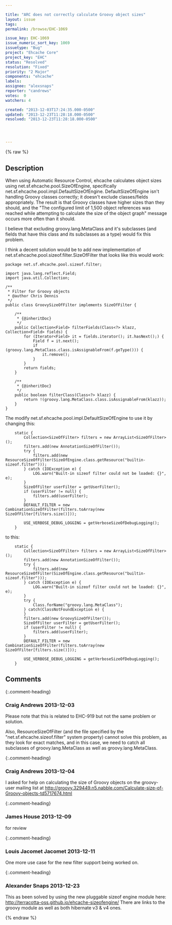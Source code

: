 ```yaml
---

title: "ARC does not correctly calculate Groovy object sizes"
layout: issue
tags: 
permalink: /browse/EHC-1069

issue_key: EHC-1069
issue_numeric_sort_key: 1069
issuetype: "Bug"
project: "Ehcache Core"
project_key: "EHC"
status: "Resolved"
resolution: "Fixed"
priority: "2 Major"
components: "ehcache"
labels: 
assignee: "alexsnaps"
reporter: "candrews"
votes:  0
watchers: 4

created: "2013-12-03T17:24:35.000-0500"
updated: "2013-12-23T11:28:18.000-0500"
resolved: "2013-12-23T11:28:18.000-0500"




---
```


{% raw %}

## Description

<div markdown="1" class="description">

When using Automatic Resource Control, ehcache calculates object sizes using net.sf.ehcache.pool.SizeOfEngine, specifically net.sf.ehcache.pool.impl.DefaultSizeOfEngine. DefaultSizeOfEngine isn't handling Groovy classes correctly; it doesn't exclude classes/fields appropriately. The result is that Groovy classes have higher sizes than they should, and the "The configured limit of 1,500 object references was reached while attempting to calculate the size of the object graph" message occurs more often than it should.

I believe that excluding groovy.lang.MetaClass and it's subclasses (and fields that have this class and its subclasses as a type) would fix this problem.

I think a decent solution would be to add new implementation of net.sf.ehcache.pool.sizeof.filter.SizeOfFilter that looks like this would work:

```
package net.sf.ehcache.pool.sizeof.filter;

import java.lang.reflect.Field;
import java.util.Collection;

/**
 * Filter for Groovy objects
 * @author Chris Dennis
 */
public class GroovySizeOfFilter implements SizeOfFilter {

    /**
     * {@inheritDoc}
     */
    public Collection<Field> filterFields(Class<?> klazz, Collection<Field> fields) {
        for (Iterator<Field> it = fields.iterator(); it.hasNext();) {
            Field f = it.next();
            if (groovy.lang.MetaClass.class.isAssignableFrom(f.geType())) {
                it.remove();
            }
        }
        return fields;
    }

    /**
     * {@inheritDoc}
     */
    public boolean filterClass(Class<?> klazz) {
        return !(groovy.lang.MetaClass.class.isAssignableFrom(klazz));
    }
}
```


The modify net.sf.ehcache.pool.impl.DefaultSizeOfEngine to use it by changing this:

```
    static {
        Collection<SizeOfFilter> filters = new ArrayList<SizeOfFilter>();
        filters.add(new AnnotationSizeOfFilter());
        try {
            filters.add(new ResourceSizeOfFilter(SizeOfEngine.class.getResource("builtin-sizeof.filter")));
        } catch (IOException e) {
            LOG.warn("Built-in sizeof filter could not be loaded: {}", e);
        }
        SizeOfFilter userFilter = getUserFilter();
        if (userFilter != null) {
            filters.add(userFilter);
        }
        DEFAULT_FILTER = new CombinationSizeOfFilter(filters.toArray(new SizeOfFilter[filters.size()]));

        USE_VERBOSE_DEBUG_LOGGING = getVerboseSizeOfDebugLogging();
    }
```


to this:

```
    static {
        Collection<SizeOfFilter> filters = new ArrayList<SizeOfFilter>();
        filters.add(new AnnotationSizeOfFilter());
        try {
            filters.add(new ResourceSizeOfFilter(SizeOfEngine.class.getResource("builtin-sizeof.filter")));
        } catch (IOException e) {
            LOG.warn("Built-in sizeof filter could not be loaded: {}", e);
        }
        try {
            Class.forName("groovy.lang.MetaClass");
        } catch(ClassNotFoundException e) {
        }
        filters.add(new GroovySizeOfFilter());
        SizeOfFilter userFilter = getUserFilter();
        if (userFilter != null) {
            filters.add(userFilter);
        }
        DEFAULT_FILTER = new CombinationSizeOfFilter(filters.toArray(new SizeOfFilter[filters.size()]));

        USE_VERBOSE_DEBUG_LOGGING = getVerboseSizeOfDebugLogging();
    }
```


</div>

## Comments


{:.comment-heading}
### **Craig Andrews** <span class="date">2013-12-03</span>

<div markdown="1" class="comment">

Please note that this is related to EHC-919 but not the same problem or solution.

Also, ResourceSizeOfFilter (and the file specified by the "net.sf.ehcache.sizeof.filter" system property) cannot solve this problem, as they look for exact matches, and in this case, we need to catch all subclasses of groovy.lang.MetaClass as well as groovy.lang.MetaClass.

</div>


{:.comment-heading}
### **Craig Andrews** <span class="date">2013-12-04</span>

<div markdown="1" class="comment">

I asked for help on calculating the size of Groovy objects on the groovy-user mailing list at http://groovy.329449.n5.nabble.com/Calculate-size-of-Groovy-objects-td5717674.html

</div>


{:.comment-heading}
### **James House** <span class="date">2013-12-09</span>

<div markdown="1" class="comment">

for review

</div>


{:.comment-heading}
### **Louis Jacomet Jacomet** <span class="date">2013-12-11</span>

<div markdown="1" class="comment">

One more use case for the new filter support being worked on.

</div>


{:.comment-heading}
### **Alexander Snaps** <span class="date">2013-12-23</span>

<div markdown="1" class="comment">

This as been solved by using the new pluggable sizeof engine module here:
http://terracotta-oss.github.io/ehcache-sizeofengine/
There are links to the groovy module as well as both hibernate v3 & v4 ones.

</div>



{% endraw %}

